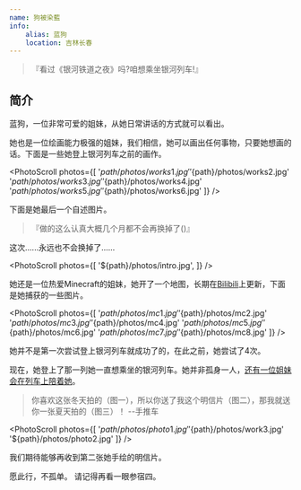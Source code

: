 ```yaml
---
name: 狗被染藍
info:
    alias: 蓝狗
    location: 吉林长春
---
```


>『看过《银河铁道之夜》吗?咱想乘坐银河列车!』

## 简介

蓝狗，一位非常可爱的姐妹，从她日常讲话的方式就可以看出。

她也是一位绘画能力极强的姐妹，我们相信，她可以画出任何事物，只要她想画的话。下面是一些她登上银河列车之前的画作。

<PhotoScroll photos={[
    '${path}/photos/works1.jpg'
    '${path}/photos/works2.jpg'
    '${path}/photos/works3.jpg'
    '${path}/photos/works4.jpg'
    '${path}/photos/works5.jpg'
    '${path}/photos/works6.jpg'
]} />

下面是她最后一个自述图片。

> 『做的这么认真大概几个月都不会再换掉了()』

这次......永远也不会换掉了......

<PhotoScroll photos={[ '${path}/photos/intro.jpg', ]} />

她还是一位热爱Minecraft的姐妹，她开了一个地图，长期在[Bilibili](https://space.bilibili.com/2119605209)上更新，下面是她捕获的一些图片。

<PhotoScroll photos={[
    '${path}/photos/mc1.jpg'
    '${path}/photos/mc2.jpg'
    '${path}/photos/mc3.jpg'
    '${path}/photos/mc4.jpg'
    '${path}/photos/mc5.jpg'
    '${path}/photos/mc6.jpg'
    '${path}/photos/mc7.jpg'
    '${path}/photos/mc8.jpg'
]} />

她并不是第一次尝试登上银河列车就成功了的，在此之前，她尝试了4次。

现在，她登上了那一列她一直想乘坐的银河列车。她并非孤身一人，[还有一位姐妹会在列车上陪着她](https://www.one-among.us/profile/Anilovr)。

> 你喜欢这张冬天拍的（图一），所以你送了我这个明信片（图二），那我就送你一张夏天拍的（图三）！ --手推车

<PhotoScroll photos={[
    '${path}/photos/photo1.jpg'
    '${path}/photos/work3.jpg'
    '${path}/photos/photo2.jpg'
]} />

我们期待能够再收到第二张她手绘的明信片。


愿此行，不孤单。
请记得再看一眼参宿四。